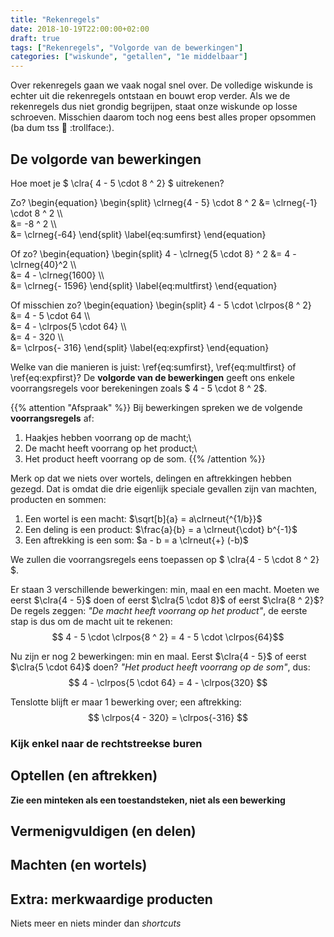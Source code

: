 ```yaml
---
title: "Rekenregels"
date: 2018-10-19T22:00:00+02:00
draft: true
tags: ["Rekenregels", "Volgorde van de bewerkingen"]
categories: ["wiskunde", "getallen", "1e middelbaar"]
---
```

Over rekenregels gaan we vaak nogal snel over. De volledige wiskunde is echter
uit die rekenregels ontstaan en bouwt erop verder. Als we de rekenregels dus
niet grondig begrijpen, staat onze wiskunde op losse schroeven. Misschien
daarom toch nog eens best alles proper opsommen (ba dum tss :drum: :trollface:).

## De volgorde van bewerkingen
Hoe moet je
$ \clra{ 4 - 5 \cdot 8 ^ 2} $
uitrekenen?

Zo?
\begin{equation}
    \begin{split}
        \clrneg{4 - 5} \cdot 8 ^ 2
        &= \clrneg{-1} \cdot 8 ^ 2 \\\\\
        &= -8 ^ 2 \\\\\
        &= \clrneg{-64}
    \end{split}
    \label{eq:sumfirst}
\end{equation}

Of zo?
\begin{equation}
    \begin{split}
        4 - \clrneg{5 \cdot 8} ^ 2
        &= 4 - \clrneg{40}^2 \\\\\
        &= 4 - \clrneg{1600} \\\\\
        &= \clrneg{- 1596}
    \end{split}
    \label{eq:multfirst}
\end{equation}

 Of misschien zo?
\begin{equation}
    \begin{split}
        4 - 5 \cdot \clrpos{8 ^ 2}
        &= 4 - 5 \cdot 64 \\\\\
        &= 4 - \clrpos{5 \cdot 64} \\\\\
        &= 4 - 320 \\\\\
        &= \clrpos{- 316}
    \end{split}
    \label{eq:expfirst}
\end{equation}

Welke van die manieren is juist: \ref{eq:sumfirst}, \ref{eq:multfirst} of
\ref{eq:expfirst}? De **volgorde van de bewerkingen** geeft ons enkele
voorrangsregels voor berekeningen zoals $ 4 - 5 \cdot 8 ^ 2$.

{{% attention "Afspraak" %}}
Bij bewerkingen spreken we de volgende **voorrangsregels** af:

1. Haakjes hebben voorrang op de macht;\\
2. De macht heeft voorrang op het product;\\
3. Het product heeft voorrang op de som.
{{% /attention %}}

Merk op dat we niets over wortels, delingen en aftrekkingen hebben gezegd. Dat
is omdat die drie eigenlijk speciale gevallen zijn van machten, producten en
sommen:

1. Een wortel is een macht: $\sqrt[b]{a} = a\clrneut{^{1/b}}$
1. Een deling is een product: $\frac{a}{b} = a \clrneut{\cdot} b^{-1}$
1. Een aftrekking is een som: $a - b = a \clrneut{+} (-b)$

We zullen die voorrangsregels eens toepassen op $ \clra{4 - 5 \cdot 8 ^ 2} $.

Er staan $3$ verschillende bewerkingen: min, maal en een macht. Moeten we eerst
$\clra{4 - 5}$ doen of eerst $\clra{5 \cdot 8}$ of eerst $\clra{8 ^ 2}$? De regels zeggen: *"De macht heeft
voorrang op het product"*, de eerste stap is dus om de macht uit te rekenen:
$$ 4 - 5 \cdot \clrpos{8 ^ 2} = 4 - 5 \cdot \clrpos{64}$$

Nu zijn er nog $2$ bewerkingen: min en maal. Eerst $\clra{4 - 5}$ of eerst
$\clra{5 \cdot 64}$ doen? *"Het product heeft voorrang op de som"*, dus:
$$ 4 - \clrpos{5 \cdot 64} = 4 - \clrpos{320} $$

Tenslotte blijft er maar $1$ bewerking over; een aftrekking:
$$ \clrpos{4 - 320} = \clrpos{-316} $$

### Kijk enkel naar de rechtstreekse buren

## Optellen (en aftrekken)
**Zie een minteken als een toestandsteken, niet als een bewerking**

## Vermenigvuldigen (en delen)

## Machten (en wortels)

## Extra: merkwaardige producten
Niets meer en niets minder dan *shortcuts*
